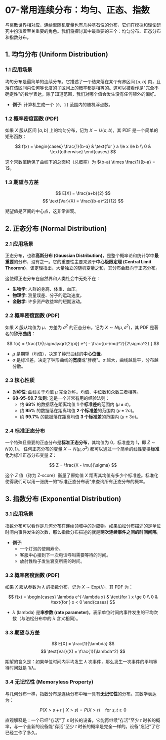 # 07-常用连续分布：均匀、正态、指数

与离散世界相对应，连续型随机变量也有几种基石性的分布，它们在模拟和理论研究中扮演着至关重要的角色。我们将探讨其中最重要的三个：均匀分布、正态分布和指数分布。

## 1. 均匀分布 (Uniform Distribution)

### 1.1 应用场景

均匀分布是最简单的连续分布。它描述了一个结果落在某个有界区间 $[a, b]$ 内，且落在该区间内任何等长度的子区间上的概率都是相等的。这可以被看作是"完全不确定性"的数学表达，除了知道范围，我们对哪个值会发生没有任何额外的偏好。

* **例子**: 计算机生成一个 `[0, 1]` 范围内的随机浮点数。

### 1.2 概率密度函数 (PDF)

如果 $X$ 服从区间 $[a, b]$ 上的均匀分布，记为 $X \sim U(a, b)$，其 PDF 是一个简单的矩形函数：

$$
f(x) =
\begin{cases}
\frac{1}{b-a} & \text{for } a \le x \le b \\
0 & \text{otherwise}
\end{cases}
$$

这个常数值确保了曲线下的总面积（总概率）为 $(b-a) \times \frac{1}{b-a} = 1$。

### 1.3 期望与方差

$$ E[X] = \frac{a+b}{2} $$
$$ \text{Var}(X) = \frac{(b-a)^2}{12} $$

期望值是区间的中心点，这非常直观。

## 2. 正态分布 (Normal Distribution)

### 2.1 应用场景

正态分布，也称**高斯分布 (Gaussian Distribution)**，是整个概率论和统计学中**最重要**的分布，没有之一。它的重要性主要来源于**中心极限定理 (Central Limit Theorem)**，该定理指出，大量独立的随机变量之和，其分布会趋向于正态分布。

这使得正态分布在自然界和人类社会中无处不在：

* **生物学**: 人群的身高、体重、血压。
* **物理学**: 测量误差、分子的运动速度。
* **金融学**: 许多资产收益率的短期波动。

### 2.2 概率密度函数 (PDF)

如果 $X$ 服从均值为 $\mu$、方差为 $\sigma^2$ 的正态分布，记为 $X \sim N(\mu, \sigma^2)$，其 PDF 是著名的**钟形曲线**：

$$ f(x) = \frac{1}{\sigma\sqrt{2\pi}} e^{ - \frac{(x-\mu)^2}{2\sigma^2} } $$

* $\mu$ 是期望（均值），决定了钟形曲线的**中心位置**。
* $\sigma$ 是标准差，决定了钟形曲线的**宽度**或"胖瘦"。$\sigma$ 越大，曲线越扁平，分布越分散。

### 2.3 核心性质

* **对称性**: 曲线关于均值 $\mu$ 完全对称。均值、中位数和众数三者相等。
* **68-95-99.7 法则**: 这是一个非常有用的经验法则：
  * 约 **68%** 的数据落在距离均值 **1 个标准差**的范围内 $(\mu \pm \sigma)$。
  * 约 **95%** 的数据落在距离均值 **2 个标准差**的范围内 $(\mu \pm 2\sigma)$。
  * 约 **99.7%** 的数据落在距离均值 **3 个标准差**的范围内 $(\mu \pm 3\sigma)$。

### 2.4 标准正态分布

一个特殊且重要的正态分布是**标准正态分布**，其均值为 0，标准差为 1，即 $Z \sim N(0, 1)$。
任何正态分布的变量 $X \sim N(\mu, \sigma^2)$ 都可以通过一个简单的线性变换**标准化**为标准正态分布变量 $Z$：

$$ Z = \frac{X - \mu}{\sigma} $$

这个 $Z$ 值（称为 Z-score）衡量了原始值 $X$ 距离其均值有多少个标准差。标准化使得我们可以用一张统一的"标准正态分布表"来查询所有正态分布的概率。

## 3. 指数分布 (Exponential Distribution)

### 3.1 应用场景

指数分布可以看作是几何分布在连续领域中的对应物。如果泊松分布描述的是单位时间内事件发生的次数，那么指数分布描述的就是**两次连续事件之间的时间间隔**。

* **例子**:
  * 一个灯泡的使用寿命。
  * 客服中心接到下一次电话呼叫需要等待的时间。
  * 放射性粒子发生衰变所需的时间。

### 3.2 概率密度函数 (PDF)

如果 $X$ 服从参数为 $\lambda$ 的指数分布，记为 $X \sim \text{Exp}(\lambda)$，其 PDF 为：

$$
f(x) =
\begin{cases}
\lambda e^{-\lambda x} & \text{for } x \ge 0 \\
0 & \text{for } x < 0
\end{cases}
$$

* $\lambda$ (lambda) 是**率参数 (rate parameter)**，表示单位时间内事件发生的平均次数（与泊松分布中的 $\lambda$ 含义相同）。

### 3.3 期望与方差

$$ E[X] = \frac{1}{\lambda} $$
$$ \text{Var}(X) = \frac{1}{\lambda^2} $$

期望的含义是：如果单位时间内平均发生 $\lambda$ 次事件，那么发生一次事件的平均等待时间就是 $1/\lambda$。

### 3.4 无记忆性 (Memoryless Property)

与几何分布一样，指数分布是连续分布中唯一具有**无记忆性**的分布。其数学表达为：

$$ P(X > s+t \mid X > s) = P(X > t) \quad \text{for } s, t \ge 0 $$

直观解释是：一个已经"存活"了 $s$ 时长的设备，它能再继续"存活"至少 $t$ 时长的概率，与一个全新的设备能"存活"至少 $t$ 时长的概率是完全一样的。设备"忘记"了它已经工作了多久。
